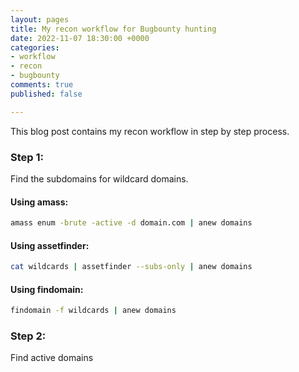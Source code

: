 ```yaml
---
layout: pages
title: My recon workflow for Bugbounty hunting
date: 2022-11-07 18:30:00 +0000
categories:
- workflow
- recon
- bugbounty
comments: true
published: false

---
```

This blog post contains my recon workflow in step by step process.

<!--more-->

### Step 1:

Find the subdomains for wildcard domains.

#### Using amass:

```bash
amass enum -brute -active -d domain.com | anew domains
```

#### Using assetfinder:

```bash
cat wildcards | assetfinder --subs-only | anew domains
```

#### Using findomain:

```bash
findomain -f wildcards | anew domains
```

### Step 2:

Find active domains